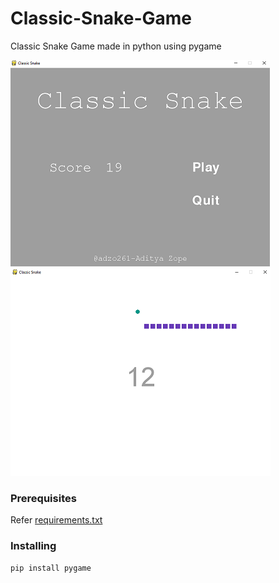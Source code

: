 # Classic-Snake-Game
Classic Snake Game made in python using pygame

![Alt text](snake_menu.png?raw=true "Optional Title") &nbsp;&nbsp;&nbsp;&nbsp;&nbsp; ![Alt text](snake_scene.png?raw=true "Optional Title")

### Prerequisites
Refer [requirements.txt](https://github.com/adzo261/Classic-Snake-Game/blob/master/requirements.txt)

### Installing
```
pip install pygame
```
